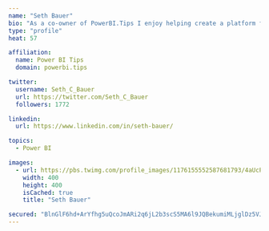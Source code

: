 ```yaml
---
name: "Seth Bauer"
bio: "As a co-owner of PowerBI.Tips I enjoy helping create a platform for new and advanced users alike to learn and expand their skills and get the most out of Power BI."
type: "profile"
heat: 57

affiliation:
  name: Power BI Tips
  domain: powerbi.tips

twitter:
  username: Seth_C_Bauer
  url: https://twitter.com/Seth_C_Bauer
  followers: 1772

linkedin:
  url: https://www.linkedin.com/in/seth-bauer/

topics:
  - Power BI

images:
  - url: https://pbs.twimg.com/profile_images/1176155552587681793/4aUcPKoe_400x400.jpg
    width: 400
    height: 400
    isCached: true
    title: "Seth Bauer"

secured: "BlnGlF6hd+ArYfhg5uQcoJmARi2q6jL2b3scS5MA6l9JQBekumiMLjglDz5VJd3a6aZDwIzzX/+igkDPjrfQezsROauVtr0zh1liCjrDCTD1fHn686df5XDZpJrIh5xVKLGn34O1EjrP1cbDN4bPgjNh8hFGorbt690I5g2fH8dUsdxudOG+kwhh8X5Dym3YrwqHWcsu7WuNb8r4N7QHHxTYhILSBeLRMZ0CWL/39sxyPhfbSIm51ZjcZUWio9yw4hkyJXHg+R0qXescC4OLj8xoN0z6wbAw34BzXkbe7RuOVjO/+GL8+zTx50cInAOaEqnneNYeGEwLigfmcM0uWP6C5sFZq+OuGPo6scTgOdr4ceJm8MURNy6rq/Aa1JKJOTfm36tiJ/07rK0mDglSoeKtmiCgK2qcAmZsNGgXIU4=;CBZ53DiFMqPjl7BLR4ZKUw=="
---
```


